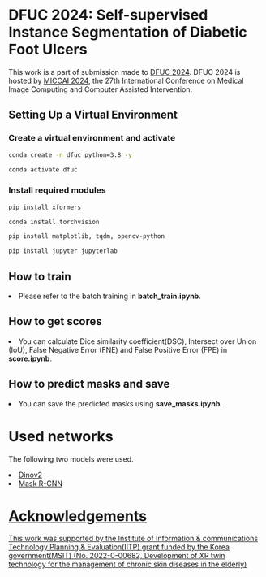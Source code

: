 # DFUC 2024: Self-supervised Instance Segmentation of Diabetic Foot Ulcers

This work is a part of submission made to [DFUC 2024](https://dfu-challenge.github.io/).
DFUC 2024 is hosted by [MICCAI 2024](https://conferences.miccai.org/2024/en/), the 27th International Conference on Medical Image Computing and Computer Assisted Intervention.

## Setting Up a Virtual Environment

### Create a virtual environment and activate
```bash
conda create -n dfuc python=3.8 -y
````
```bash
conda activate dfuc
````

### Install required modules
```bash
pip install xformers
````
```bash
conda install torchvision
````
```bash
pip install matplotlib, tqdm, opencv-python
````
```bash
pip install jupyter jupyterlab
````

## How to train
<li> Please refer to the batch training in <b>batch_train.ipynb</b>.</li>

## How to get scores
<li> You can calculate Dice similarity coefficient(DSC), Intersect over Union (IoU), False Negative Error (FNE) and False Positive Error (FPE) in <b>score.ipynb</b>.</li>

## How to predict masks and save
<li> You can save the predicted masks using <b>save_masks.ipynb</b>.</li>

# Used networks
The following two models were used.
<li><a href="https://github.com/facebookresearch/dinov2">Dinov2</li>
<li><a href="https://github.com/matterport/Mask_RCNN">Mask R-CNN</li>

# Acknowledgements
This work was supported by the Institute of Information & communications Technology Planning & Evaluation(IITP) grant funded by the Korea government(MSIT) (No. 2022-0-00682, Development of XR twin technology for the management of chronic skin diseases in the elderly)

